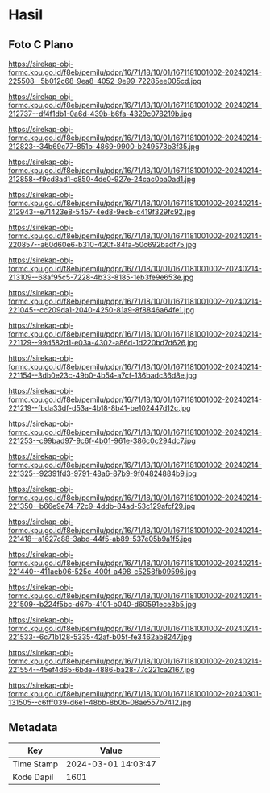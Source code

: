 # Hasil

## Foto C Plano

https://sirekap-obj-formc.kpu.go.id/f8eb/pemilu/pdpr/16/71/18/10/01/1671181001002-20240214-225508--5b012c68-9ea8-4052-9e99-72285ee005cd.jpg

https://sirekap-obj-formc.kpu.go.id/f8eb/pemilu/pdpr/16/71/18/10/01/1671181001002-20240214-212737--df4f1db1-0a6d-439b-b6fa-4329c078219b.jpg

https://sirekap-obj-formc.kpu.go.id/f8eb/pemilu/pdpr/16/71/18/10/01/1671181001002-20240214-212823--34b69c77-851b-4869-9900-b249573b3f35.jpg

https://sirekap-obj-formc.kpu.go.id/f8eb/pemilu/pdpr/16/71/18/10/01/1671181001002-20240214-212858--f9cd8ad1-c850-4de0-927e-24cac0ba0ad1.jpg

https://sirekap-obj-formc.kpu.go.id/f8eb/pemilu/pdpr/16/71/18/10/01/1671181001002-20240214-212943--e71423e8-5457-4ed8-9ecb-c419f329fc92.jpg

https://sirekap-obj-formc.kpu.go.id/f8eb/pemilu/pdpr/16/71/18/10/01/1671181001002-20240214-220857--a60d60e6-b310-420f-84fa-50c692badf75.jpg

https://sirekap-obj-formc.kpu.go.id/f8eb/pemilu/pdpr/16/71/18/10/01/1671181001002-20240214-213109--68af95c5-7228-4b33-8185-1eb3fe9e653e.jpg

https://sirekap-obj-formc.kpu.go.id/f8eb/pemilu/pdpr/16/71/18/10/01/1671181001002-20240214-221045--cc209da1-2040-4250-81a9-8f8846a64fe1.jpg

https://sirekap-obj-formc.kpu.go.id/f8eb/pemilu/pdpr/16/71/18/10/01/1671181001002-20240214-221129--99d582d1-e03a-4302-a86d-1d220bd7d626.jpg

https://sirekap-obj-formc.kpu.go.id/f8eb/pemilu/pdpr/16/71/18/10/01/1671181001002-20240214-221154--3db0e23c-49b0-4b54-a7cf-136badc36d8e.jpg

https://sirekap-obj-formc.kpu.go.id/f8eb/pemilu/pdpr/16/71/18/10/01/1671181001002-20240214-221219--fbda33df-d53a-4b18-8b41-be102447d12c.jpg

https://sirekap-obj-formc.kpu.go.id/f8eb/pemilu/pdpr/16/71/18/10/01/1671181001002-20240214-221253--c99bad97-9c6f-4b01-961e-386c0c294dc7.jpg

https://sirekap-obj-formc.kpu.go.id/f8eb/pemilu/pdpr/16/71/18/10/01/1671181001002-20240214-221325--92391fd3-9791-48a6-87b9-9f04824884b9.jpg

https://sirekap-obj-formc.kpu.go.id/f8eb/pemilu/pdpr/16/71/18/10/01/1671181001002-20240214-221350--b66e9e74-72c9-4ddb-84ad-53c129afcf29.jpg

https://sirekap-obj-formc.kpu.go.id/f8eb/pemilu/pdpr/16/71/18/10/01/1671181001002-20240214-221418--a1627c88-3abd-44f5-ab89-537e05b9a1f5.jpg

https://sirekap-obj-formc.kpu.go.id/f8eb/pemilu/pdpr/16/71/18/10/01/1671181001002-20240214-221440--411aeb06-525c-400f-a498-c5258fb09596.jpg

https://sirekap-obj-formc.kpu.go.id/f8eb/pemilu/pdpr/16/71/18/10/01/1671181001002-20240214-221509--b224f5bc-d67b-4101-b040-d60591ece3b5.jpg

https://sirekap-obj-formc.kpu.go.id/f8eb/pemilu/pdpr/16/71/18/10/01/1671181001002-20240214-221533--6c71b128-5335-42af-b05f-fe3462ab8247.jpg

https://sirekap-obj-formc.kpu.go.id/f8eb/pemilu/pdpr/16/71/18/10/01/1671181001002-20240214-221554--45ef4d65-6bde-4886-ba28-77c221ca2167.jpg

https://sirekap-obj-formc.kpu.go.id/f8eb/pemilu/pdpr/16/71/18/10/01/1671181001002-20240301-131505--c6fff039-d6e1-48bb-8b0b-08ae557b7412.jpg


## Metadata

| Key        | Value               |
| ---------- | ------------------- |
| Time Stamp | 2024-03-01 14:03:47 |
| Kode Dapil | 1601                |



